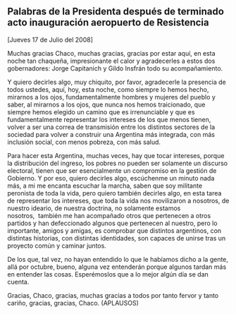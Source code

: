 Palabras de la Presidenta después de terminado acto inauguración aeropuerto de Resistencia
------------------------------------------------------------------------------------------

[Jueves 17 de Julio del 2008]

Muchas gracias Chaco, muchas gracias, gracias por estar aquí, en esta
noche tan chaqueña, impresionante el calor y agradecerles a estos dos
gobernadores: Jorge Capitanich y Gildo Insfrán todo su acompañamiento.

Y quiero decirles algo, muy chiquito, por favor, agradecerle la
presencia de todos ustedes, aquí, hoy, esta noche, como siempre lo hemos
hecho, mirarnos a los ojos, fundamentalmente hombres y mujeres del
pueblo y saber, al mirarnos a los ojos, que nunca nos hemos traicionado,
que siempre hemos elegido un camino que es irrenunciable y que es
fundamentalmente representar los intereses de los que menos tienen,
volver a ser una correa de transmisión entre los distintos sectores de
la sociedad para volver a construir una Argentina más integrada, con más
inclusión social, con menos pobreza, con más salud.

Para hacer esta Argentina, muchas veces, hay que tocar intereses, porque
la distribución del ingreso, los pobres no pueden ser solamente un
discurso electoral, tienen que ser esencialmente un compromiso en la
gestión de Gobierno. Y por eso, quiero decirles algo, escúchenme un
minuto nada más, a mi me encanta escuchar la marcha, saben que soy
militante peronista de toda la vida, pero quiero también decirles algo,
en esta tarea de representar los intereses, que toda la vida nos
movilizaron a nosotros, de nuestro ideario, de nuestra doctrina, no
solamente estamos nosotros,  también me han acompañado otros que
pertenecen a otros partidos y han defeccionado algunos que pertenecen al
nuestro, pero lo importante, amigos y amigas, es comprobar que distintos
argentinos, con distintas historias, con distintas identidades, son
capaces de unirse tras un proyecto común y caminar juntos.

De los que, tal vez, no hayan entendido lo que le habíamos dicho a la
gente, allá por octubre, bueno, alguna vez entenderán porque algunos
tardan más en entender las cosas. Esperémoslos que a lo mejor algún día
se dan cuenta.

Gracias, Chaco, gracias, muchas gracias a todos por tanto fervor y tanto
cariño, gracias, gracias, Chaco. (APLAUSOS)
